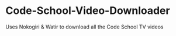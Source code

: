 Code-School-Video-Downloader
============================

Uses Nokogiri &amp; Watir to download all the Code School TV videos


